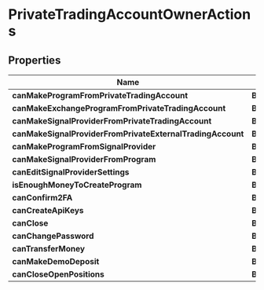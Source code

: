 # PrivateTradingAccountOwnerActions

## Properties
Name | Type | Description | Notes
------------ | ------------- | ------------- | -------------
**canMakeProgramFromPrivateTradingAccount** | **Boolean** |  |  [optional]
**canMakeExchangeProgramFromPrivateTradingAccount** | **Boolean** |  |  [optional]
**canMakeSignalProviderFromPrivateTradingAccount** | **Boolean** |  |  [optional]
**canMakeSignalProviderFromPrivateExternalTradingAccount** | **Boolean** |  |  [optional]
**canMakeProgramFromSignalProvider** | **Boolean** |  |  [optional]
**canMakeSignalProviderFromProgram** | **Boolean** |  |  [optional]
**canEditSignalProviderSettings** | **Boolean** |  |  [optional]
**isEnoughMoneyToCreateProgram** | **Boolean** |  |  [optional]
**canConfirm2FA** | **Boolean** |  |  [optional]
**canCreateApiKeys** | **Boolean** |  |  [optional]
**canClose** | **Boolean** |  |  [optional]
**canChangePassword** | **Boolean** |  |  [optional]
**canTransferMoney** | **Boolean** |  |  [optional]
**canMakeDemoDeposit** | **Boolean** |  |  [optional]
**canCloseOpenPositions** | **Boolean** |  |  [optional]
